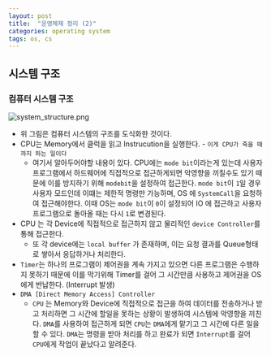 ```yaml
---
layout: post
title:  "운영체제 정리 (2)"
categories: operating system
tags: os, cs
---
```


## 시스템 구조

### 컴퓨터 시스템 구조
![system_structure.png]({{site.url}}/assets/images/common/system_structure.png)
- 위 그림은 컴퓨터 시스템의 구조를 도식화한 것이다.
- CPU는 Memory에서 클럭을 읽고 Instrucution을 실행한다. - `이게 CPU가 죽을 때까지 하는 일이다`
	- 여기서 알아두어야할 내용이 있다. CPU에는  `mode bit`이라는게 있는데 사용자 프로그램에서 하드웨어에 직접적으로  접근하게되면 악영향을 끼칠수도 있기 때문에 이를 방지하기 위해 `modebit`을 설정하여 접근한다. `mode bit`이 `1`일 경우 사용자 모드인데 이떄는 제한적 명령만 가능하며, OS 에 `SystemCall`을 요청하여 접근해야한다. 이때 OS는 `mode bit`이 `0`이 설정되어 IO 에 접근하고 사용자 프로그램으로 돌아올 때는 다시 `1`로 변경된다.
- CPU 는 각 Device에 직접적으로 접근하지 않고 물리적인 `device Controller`를 통해 접근한다.
	- 또 각 device에는 `local buffer` 가 존재하며, 이는 요청 결과를 Queue형태로 쌓아서 응답하거나 처리한다. 
- `Timer`는 하나의 프로그램이 제어권을 계속 가지고 있으면 다른 프로그램은 수행하지 못하기 때문에 이를 막기위해 Timer를 걸어 그 시간만큼 사용하고 제어권을 OS에게 반납한다. (Interrupt 발생)
- `DMA [Direct Memory Access] Controller`
	- `CPU` 는 Memory와 Device에 직접적으로 접근을 하여 데이터를 전송하거나 받고 처리하면 그 시간에 할일을 못하는 상황이 발생하여 시스템에 악영향을 끼친다.  `DMA`를 사용하여 접근하게 되면 `CPU`는 `DMA`에게 맡기고 그 시간에 다른 일을 할 수 있다. `DMA`는 명령을 받아 처리를 하고 완료가 되면 `Interrupt`를 걸어` CPU`에게 작업이 끝났다고 알려준다.
